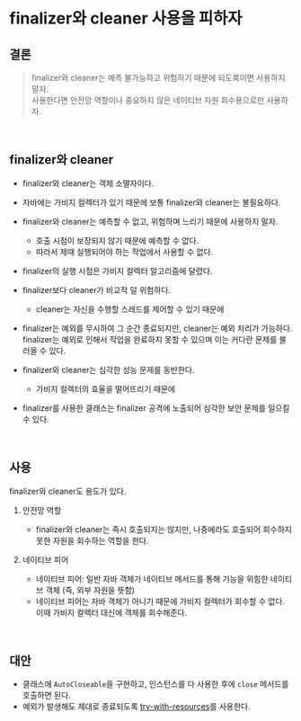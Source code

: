 # finalizer와 cleaner 사용을 피하자

## 결론

> finalizer와 cleaner는 예측 불가능하고 위험하기 때문에 되도록이면 사용하지 말자.
> <br/> 사용한다면 안전망 역할이나 중요하지 않은 네이티브 자원 회수용으로만 사용하자.

<br/>

## finalizer와 cleaner

- finalizer와 cleaner는 객체 소멸자이다.
- 자바에는 가비지 컬렉터가 있기 때문에 보통 finalizer와 cleaner는 불필요하다.
- finalizer와 cleaner는 예측할 수 없고, 위험하며 느리기 때문에 사용하지 말자.

  - 호출 시점이 보장되지 않기 때문에 예측할 수 없다.
  - 따라서 제때 실행되어야 하는 작업에서 사용할 수 없다.

- finalizer의 실행 시점은 가비지 컬렉터 알고리즘에 달렸다.

- finalizer보다 cleaner가 비교적 덜 위험하다.

  - cleaner는 자신을 수행할 스레드를 제어할 수 있기 때문에

- finalizer는 예외를 무시하여 그 순간 종료되지만, cleaner는 예외 처리가 가능하다. finalizer는 예외로 인해서 작업을 완료하지 못할 수 있으며 이는 커다란 문제를 불러올 수 있다.

- finalizer와 cleaner는 심각한 성능 문제를 동반한다.

  - 가비지 컬렉터의 효율을 떨어뜨리기 때문에

- finalizer를 사용한 클래스는 finalizer 공격에 노출되어 심각한 보안 문제를 일으킬 수 있다.

<br/>

## 사용

finalizer와 cleaner도 용도가 있다.

1. 안전망 역할

   - finalizer와 cleaner는 즉시 호출되지는 않지만, 나중에라도 호출되어 회수하지 못한 자원을 회수하는 역할을 한다.

2. 네이티브 피어
   - 네이티브 피어: 일반 자바 객체가 네이티브 메서드를 통해 기능을 위힘한 네이티브 객체 (즉, 외부 자원을 뜻함)
   - 네이티브 피어는 자바 객체가 아니기 때문에 가비지 컬렉터가 회수할 수 없다. 이때 가비지 컬렉터 대신에 객체를 회수해준다.

<br/>

## 대안

- 클래스에 `AutoCloseable`을 구현하고, 인스턴스를 다 사용한 후에 `close` 메서드를 호출하면 된다.
- 예외가 발생해도 제대로 종료되도록 [try-with-resources]()를 사용한다.
